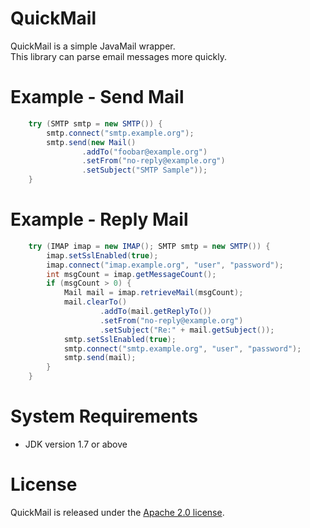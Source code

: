 QuickMail
==========
QuickMail is a simple JavaMail wrapper.  
This library can parse email messages more quickly.


Example - Send Mail
===================
```java
    try (SMTP smtp = new SMTP()) {
        smtp.connect("smtp.example.org");
        smtp.send(new Mail()
                .addTo("foobar@example.org")
                .setFrom("no-reply@example.org")
                .setSubject("SMTP Sample"));
    }
```

Example - Reply Mail
====================
```java
    try (IMAP imap = new IMAP(); SMTP smtp = new SMTP()) {
        imap.setSslEnabled(true);
        imap.connect("imap.example.org", "user", "password");
        int msgCount = imap.getMessageCount();
        if (msgCount > 0) {
            Mail mail = imap.retrieveMail(msgCount);
            mail.clearTo()
                    .addTo(mail.getReplyTo())
                    .setFrom("no-reply@example.org")
                    .setSubject("Re:" + mail.getSubject());
            smtp.setSslEnabled(true);
            smtp.connect("smtp.example.org", "user", "password");
            smtp.send(mail);
        }
    }
```

System Requirements
===================
- JDK version 1.7 or above


License
=======
QuickMail is released under the [Apache 2.0 license](http://www.apache.org/licenses/LICENSE-2.0.html).

